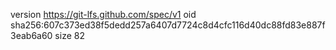 version https://git-lfs.github.com/spec/v1
oid sha256:607c373ed38f5dedd257a6407d7724c8d4cfc116d40dc88fd83e887f3eab6a60
size 82

